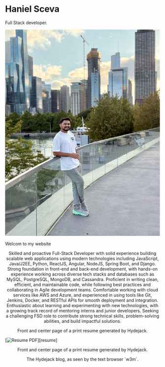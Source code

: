 

# Haniel Sceva

Full Stack developer.  

![Logo](/assets/img/main_page.JPG)
<p>Welcom to my website
<p align="center">Skilled and proactive Full-Stack Developer with solid experience building scalable web applications using modern technologies including JavaScript, Java/J2EE, Python, ReactJS, Angular, NodeJS, Spring Boot, and Django. Strong foundation in front-end and back-end development, with hands-on experience working across diverse tech stacks and databases such as MySQL, PostgreSQL, MongoDB, and Cassandra.
Proficient in writing clean, efficient, and maintainable code, while following best practices and collaborating in Agile development teams. Comfortable working with cloud services like AWS and Azure, and experienced in using tools like Git, Jenkins, Docker, and RESTful APIs for smooth deployment and integration. Enthusiastic about learning and experimenting with new technologies, with a growing track record of mentoring interns and junior developers. Seeking a challenging FSD role to contribute strong technical skills, problem-solving abilities, and build impactful solutions. 

<p align="center">Front and center page of a print resume generated by Hydejack.

[![Resume PDF](/assets/img/blog/resume.png)][resume]

<p align="center">Front and center page of a print resume generated by Hydejack.


<p align="center">The Hydejack blog, as seen by the text browser `w3m`.

